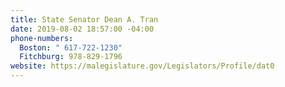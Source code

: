 ```yaml
---
title: State Senator Dean A. Tran
date: 2019-08-02 18:57:00 -04:00
phone-numbers:
  Boston: " 617-722-1230"
  Fitchburg: 978-829-1796
website: https://malegislature.gov/Legislators/Profile/dat0
---
```



